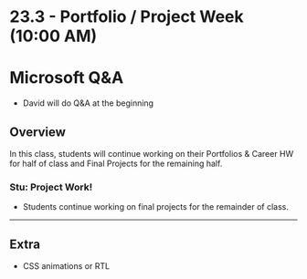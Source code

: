 # 23.3 - Portfolio / Project Week (10:00 AM)

# Microsoft Q&A

- David will do Q&A at the beginning

## Overview

In this class, students will continue working on their Portfolios & Career HW for half of class and Final Projects for the remaining half.

### Stu: Project Work!

- Students continue working on final projects for the remainder of class.

---

## Extra

- CSS animations or RTL
